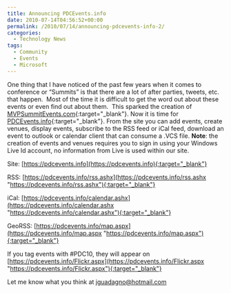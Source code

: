 ```yaml
---
title: Announcing PDCEvents.info
date: 2010-07-14T04:56:52+00:00
permalink: /2010/07/14/announcing-pdcevents-info-2/
categories:
  - Technology News
tags:
  - Community
  - Events
  - Microsoft
---
```

One thing that I have noticed of the past few years when it comes to conference or “Summits” is that there are a lot of after parties, tweets, etc. that happen.  Most of the time it is difficult to get the word out about these events or even find out about them.  This sparked the creation of [MVPSummitEvents.com](https://www.mvpsummitevents.com){:target="_blank"}. Now it is time for [PDCEvents.info](https://pdcevents.info){:target="_blank"}. From the site you can add events, create venues, display events, subscribe to the RSS feed or iCal feed, download an event to outlook or calendar client that can consume a .VCS file. **Note**: the creation of events and venues requires you to sign in using your Windows Live Id account, no information from Live is used within our site.

Site: [https://pdcevents.info](https://pdcevents.info){:target="_blank"}

RSS: [https://pdcevents.info/rss.ashx](https://pdcevents.info/rss.ashx "https://pdcevents.info/rss.ashx"){:target="_blank"}

iCal: [https://pdcevents.info/calendar.ashx](https://pdcevents.info/calendar.ashx "https://pdcevents.info/calendar.ashx"){:target="_blank"}

GeoRSS: [https://pdcevents.info/map.aspx](https://pdcevents.info/map.aspx "https://pdcevents.info/map.aspx"){:target="_blank"}

If you tag events with #PDC10, they will appear on [https://pdcevents.info/Flickr.aspx](https://pdcevents.info/Flickr.aspx "https://pdcevents.info/Flickr.aspx"){:target="_blank"}

Let me know what you think at [jguadagno@hotmail.com](mailto:jguadagno@hotmail.com?subject=PDCEvents)